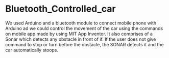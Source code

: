 # Bluetooth_Controlled_car
We used Arduino and a bluetooth module to connect mobile phone with Arduino ad we could control the movement of the car using the commands on mobile app made by using MIT App Inventor. It also comprises of a Sonar which detects any obstacle in front of if. If the user does not give command to stop or turn before the obstacle, the SONAR detects it and the car automatically stoops. 
